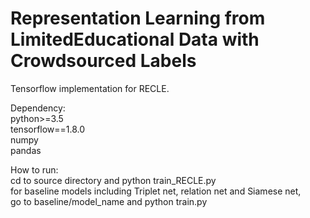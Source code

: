 # Representation Learning from LimitedEducational Data with Crowdsourced Labels  
Tensorflow implementation for RECLE.  

Dependency:  
python>=3.5  
tensorflow==1.8.0  
numpy  
pandas  

How to run:  
cd to source directory and python train_RECLE.py  
for baseline models including Triplet net, relation net and Siamese net,  
go to baseline/model_name and python train.py  
